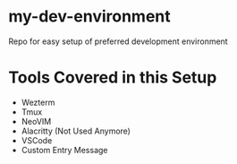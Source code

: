 # my-dev-environment
Repo for easy setup of preferred development environment

# Tools Covered in this Setup
- Wezterm
- Tmux
- NeoVIM
- Alacritty (Not Used Anymore)
- VSCode
- Custom Entry Message